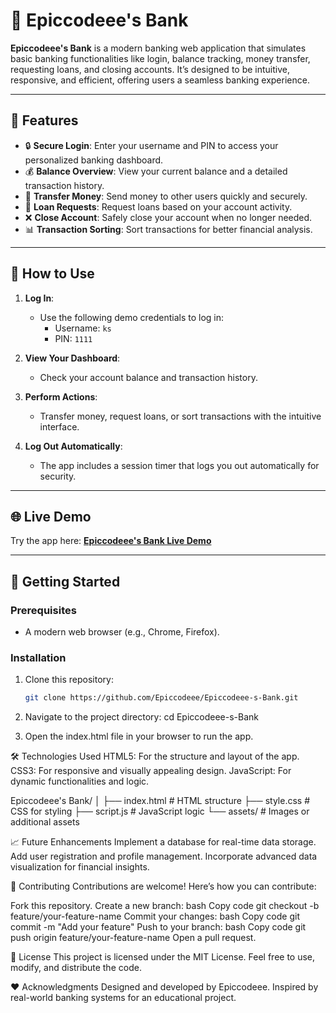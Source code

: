 # 🏦 Epiccodeee's Bank

**Epiccodeee's Bank** is a modern banking web application that simulates basic banking functionalities like login, balance tracking, money transfer, requesting loans, and closing accounts. It’s designed to be intuitive, responsive, and efficient, offering users a seamless banking experience.

---

## 🌟 Features

- 🔒 **Secure Login**: Enter your username and PIN to access your personalized banking dashboard.
- 💰 **Balance Overview**: View your current balance and a detailed transaction history.
- 💸 **Transfer Money**: Send money to other users quickly and securely.
- 🏦 **Loan Requests**: Request loans based on your account activity.
- ❌ **Close Account**: Safely close your account when no longer needed.
- 📊 **Transaction Sorting**: Sort transactions for better financial analysis.

---

## 📜 How to Use

1. **Log In**:
   - Use the following demo credentials to log in:
     - Username: `ks`
     - PIN: `1111`

2. **View Your Dashboard**:
   - Check your account balance and transaction history.

3. **Perform Actions**:
   - Transfer money, request loans, or sort transactions with the intuitive interface.

4. **Log Out Automatically**:
   - The app includes a session timer that logs you out automatically for security.

---

## 🌐 Live Demo

Try the app here: **[Epiccodeee's Bank Live Demo](https://epiccodeee.github.io/Epiccodeee-s-Bank/)**

---

## 🚀 Getting Started

### Prerequisites
- A modern web browser (e.g., Chrome, Firefox).

### Installation

1. Clone this repository:
   ```bash
   git clone https://github.com/Epiccodeee/Epiccodeee-s-Bank.git

2. Navigate to the project directory:
cd Epiccodeee-s-Bank


3. Open the index.html file in your browser to run the app.


🛠 Technologies Used
HTML5: For the structure and layout of the app.
CSS3: For responsive and visually appealing design.
JavaScript: For dynamic functionalities and logic.

Epiccodeee's Bank/
│
├── index.html        # HTML structure
├── style.css         # CSS for styling
├── script.js         # JavaScript logic
└── assets/           # Images or additional assets


📈 Future Enhancements
Implement a database for real-time data storage.
Add user registration and profile management.
Incorporate advanced data visualization for financial insights.


🤝 Contributing
Contributions are welcome! Here’s how you can contribute:

Fork this repository.
Create a new branch:
bash
Copy code
git checkout -b feature/your-feature-name
Commit your changes:
bash
Copy code
git commit -m "Add your feature"
Push to your branch:
bash
Copy code
git push origin feature/your-feature-name
Open a pull request.

📜 License
This project is licensed under the MIT License. Feel free to use, modify, and distribute the code.

❤️ Acknowledgments
Designed and developed by Epiccodeee.
Inspired by real-world banking systems for an educational project.
